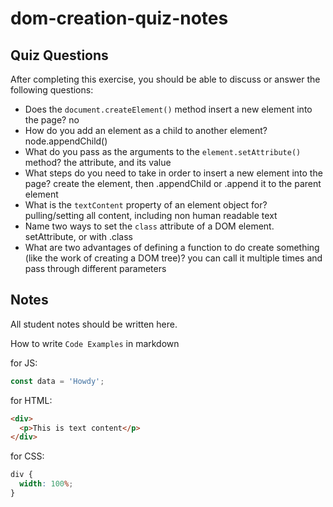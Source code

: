 # dom-creation-quiz-notes

## Quiz Questions

After completing this exercise, you should be able to discuss or answer the following questions:

- Does the `document.createElement()` method insert a new element into the page?
  no
- How do you add an element as a child to another element?
  node.appendChild()
- What do you pass as the arguments to the `element.setAttribute()` method?
  the attribute, and its value
- What steps do you need to take in order to insert a new element into the page?
  create the element, then .appendChild or .append it to the parent element
- What is the `textContent` property of an element object for?
  pulling/setting all content, including non human readable text
- Name two ways to set the `class` attribute of a DOM element.
  setAttribute, or with .class
- What are two advantages of defining a function to do create something (like the work of creating a DOM tree)?
  you can call it multiple times and pass through different parameters

## Notes

All student notes should be written here.

How to write `Code Examples` in markdown

for JS:

```javascript
const data = 'Howdy';
```

for HTML:

```html
<div>
  <p>This is text content</p>
</div>
```

for CSS:

```css
div {
  width: 100%;
}
```
